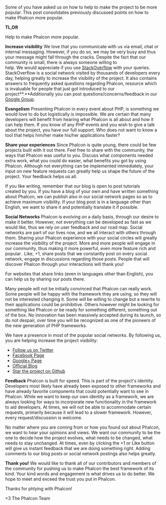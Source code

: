 Some of you have asked us on how to help to make the project to be more popular. This post consolidates previously discussed points on how to make Phalcon more popular.

**TL;DR**

Help to make Phalcon more popular.

**Increase visibility**
We love that you communicate with us via email, chat or internal messaging. However, if you do so, we may be very busy and thus your message might fall through the cracks. Despite the fact that our community is small, there is always someone willing to help. We would appreciate if you use [StackOverflow](http://stackoverflow.com/questions/tagged/phalcon) with your queries. StackOverflow is a social network visited by thousands of developers every day, helping greatly to increase the visibility of the project. It also contains answers to frequently asked questions regarding Phalcon, resource which is invaluable for people that just got introduced to our project**.**Additionally you can post questions/concerns/feedback in our [Google Group](https://groups.google.com/forum/#!forum/phalcon).

**Evangelism**
Presenting Phalcon in every event about PHP, is something we would love to do but logistically is impossible. We are certain that many developers will benefit from hearing what Phalcon is all about and how it can help them. If you know of any PHP events and you wish to give a talk about the project, you have our full support. Who does not want to know a tool that helps him/her make his/her applications faster?

**Share your experiences**
Since Phalcon is quite young, there could be few projects built with it out there. Feel free to share with the community, the ways that Phalcon was useful to you. Discuss what components needed extra work, what you could do easier, what benefits you got by using Phalcon. Although not everything can be implemented immediately, your input on new feature requests can greatly help us shape the future of the project. Your feedback helps us all. 

If you like writing, remember that our blog is open to post tutorials created by you. If you have a blog of your own and have written something about Phalcon, we can publish also in our social network pages so as to achieve maximum visibility. If your blog post is in a language other than English, we want to share it and potentially translate it if possible.

**Social Networks**
Phalcon is evolving on a daily basis, through our desire to make it better. However, not everything can be developed as fast as we would like, thus we rely on user feedback and our road map. Social networks are part of our lives now, and we all interact with others through them. Sharing your Phalcon experience with your social circles will greatly increase the visibility of the project. More and more people will engage in our community, thus making it more powerful, even more feature rich and popular.  Like, +1, share posts that we constantly post on every social network, engage in discussions regarding those posts. People that will discover Phalcon through your interactions will thank you!

For websites that share links (even in languages other than English), you can help us by sharing our posts there.


Many people will not be initially convinced that Phalcon can really work. Some people will be happy with the framework they are using, so they will not be interested changing it. Some will be willing to change but a rewrite to their applications could be prohibitive. Others however might be looking for something like Phalcon or be ready for something different, something out of the box. No innovation has been massively accepted during its launch, so do not despair, over time you will be recognized as one of the pioneers of the new generation of PHP frameworks.

We have a presence in most of the popular social networks. By following us, you are helping increase the project visibility:

- [Follow us on Twitter](http://twitter.com/phalconphp)
- [Facebook Page](http://www.facebook.com/pages/Phalcon/134230726685897)
- [Google+ Page](https://plus.google.com/102376109340560896457)
- [Official Blog](http://blog.phalconphp.com)
- [Star the project on Github](https://github.com/phalcon/cphalcon)

**Feedback**
 Phalcon is built for speed. This is part of the project's identity. Developers most likely have already been exposed to other frameworks and have already favorite components that could potentially want to see in Phalcon. While we want to keep our own identity as a framework, we are always looking for ways to incorporate new functionality in the framework to aid developers. At times, we will not be able to accommodate certain requests, primarily because it will lead to a slower framework. However, every request/discussion is welcome.

No matter where you are coming from or how you found out about Phalcon, we want to hear your opinions and views. We want our community to be the one to decide how the project evolves, what needs to be changed, what needs to stay unchanged. At times, even by clicking the +1 or Like button will give us instant feedback that we are doing something right. Adding comments to our blog posts or social network postings also helps greatly.

**Thank you!**
We would like to thank all of our contributors and members of the community for pushing us to make Phalcon the best framework of its kind. Your kind words and engagement is what drives us to do better. We hope to meet and exceed the trust you put in Phalcon.

Thanks for phlying with Phalcon!


<3 The Phalcon Team
